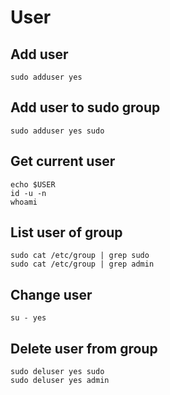 # User

## Add user

```
sudo adduser yes
```

## Add user to sudo group

```
sudo adduser yes sudo
```

## Get current user

```
echo $USER
id -u -n
whoami
```

## List user of group

```
sudo cat /etc/group | grep sudo
sudo cat /etc/group | grep admin
```

## Change user

```
su - yes
```

## Delete user from group

```
sudo deluser yes sudo
sudo deluser yes admin
```
